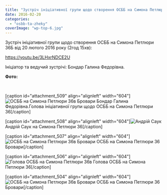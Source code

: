 ```yaml
---
title: "Зустріч ініціативної групи щодо створення ОСББ на Симона Петлюри 36Б. Бровари"
date: 2016-02-20
categories: 
  - "osbb-ta-zheky"
coverImage: "wp-top-6.jpg"
---
```


Зустріч ініціативної групи щодо створення ОСББ на Симона Петлюри 36Б від 20 лютого 2016 року (2год 15хв):<!--more-->

https://youtu.be/3LHxrNDCE2U

Ініціатор та ведучий зустрічі: Бондар Галина Федорівна.

**Фото:**

 

\[caption id="attachment\_509" align="alignleft" width="604"\]![ОСББ на Симона Петлюри 36в Бровари](images/6995-1024x683.jpg) Бондар Галина Федорівна.Голова ініціативної групи щодо ОСББ на Симона Петлюри 36\[/caption\]

\[caption id="attachment\_508" align="alignleft" width="604"\]![Андрій Саук](images/6983-1024x683.jpg) Андрій Саук на Симона Петлюри 36\[/caption\]

\[caption id="attachment\_507" align="alignleft" width="604"\]![ОСББ на Симона Петлюри 36в Бровари](images/6979-1024x683.jpg) ОСББ на Симона Петлюри 36 Бровари\[/caption\]

\[caption id="attachment\_506" align="alignleft" width="604"\]![Голова ОСББ на Симона Петлюри 36в](images/6998-1024x683.jpg) Голова ОСББ на Симона Петлюри 36\[/caption\]

\[caption id="attachment\_504" align="alignleft" width="604"\]![ОСББ на Симона Петлюри 36в Бровари](images/wp-top-7-1024x623.jpg) ОСББ на Симона Петлюри 36 Бровари\[/caption\]
